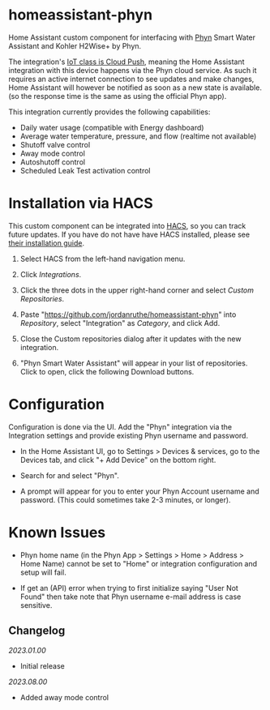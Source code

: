 # homeassistant-phyn

Home Assistant custom component for interfacing with [Phyn](https://www.phyn.com) Smart Water Assistant and Kohler H2Wise+ by Phyn.

The integration's [IoT class is Cloud Push](https://www.home-assistant.io/blog/2016/02/12/classifying-the-internet-of-things/#classifiers), meaning the Home Assistant integration with this device happens via the Phyn cloud service. As such it requires an active internet connection to see updates and make changes,  Home Assistant will however be notified as soon as a new state is available. (so the response time is the same as using the official Phyn app).

This integration currently provides the following capabilities:

- Daily water usage (compatible with Energy dashboard)
- Average water temperature, pressure, and flow (realtime not available)
- Shutoff valve control
- Away mode control
- Autoshutoff control
- Scheduled Leak Test activation control

# Installation via HACS

This custom component can be integrated into [HACS](https://github.com/hacs/integration), so you can track future updates. If you have do not have have HACS installed, please see [their installation guide](https://hacs.xyz/docs/installation/manual).

1. Select HACS from the left-hand navigation menu.

2. Click _Integrations_.

3. Click the three dots in the upper right-hand corner and select _Custom Repositories_.

4. Paste "https://github.com/jordanruthe/homeassistant-phyn" into _Repository_, select "Integration" as _Category_, and click Add.

5. Close the Custom repositories dialog after it updates with the new integration.

6. "Phyn Smart Water Assistant" will appear in your list of repositories. Click to open, click the following Download buttons.

# Configuration

Configuration is done via the UI. Add the "Phyn" integration via the Integration settings and provide existing Phyn username and password.

* In the Home Assistant UI, go to Settings > Devices & services, go to the Devices tab, and click "+ Add Device" on the bottom right.

* Search for and select "Phyn".

* A prompt will appear for you to enter your Phyn Account username and password. (This could sometimes take 2-3 minutes, or longer).

# Known Issues

* Phyn home name (in the Phyn App > Settings > Home > Address > Home Name) cannot be set to "Home" or integration configuration and setup will fail.

* If get an (API) error when trying to first initialize saying "User Not Found" then take note that Phyn username e-mail address is case sensitive.

## Changelog

_2023.01.00_

- Initial release

_2023.08.00_

- Added away mode control
